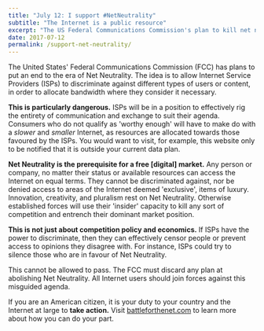 ```yaml
---
title: "July 12: I support #NetNeutrality"
subtitle: "The Internet is a public resource"
excerpt: "The US Federal Communications Commission's plan to kill net neutrality is to the detriment of everyone but the Internet Service Providers."
date: 2017-07-12
permalink: /support-net-neutrality/
---
```

The United States' Federal Communications Commission (FCC) has plans to put an end to the era of Net Neutrality. The idea is to allow Internet Service Providers (ISPs) to discriminate against different types of users or content, in order to allocate bandwidth where they consider it necessary.

**This is particularly dangerous.** ISPs will be in a position to effectively rig the entirety of communication and exchange to suit their agenda. Consumers who do not qualify as 'worthy enough' will have to make do with a *slower* and *smaller* Internet, as resources are allocated towards those favoured by the ISPs. You would want to visit, for example, this website only to be notified that it is outside your current data plan.

**Net Neutrality is the prerequisite for a free [digital] market.** Any person or company, no matter their status or available resources can access the Internet on equal terms. They cannot be discriminated against, nor be denied access to areas of the Internet deemed 'exclusive', items of luxury. Innovation, creativity, and pluralism rest on Net Neutrality. Otherwise established forces will use their 'insider' capacity to kill any sort of competition and entrench their dominant market position.

**This is not just about competition policy and economics.** If ISPs have the power to discriminate, then they can effectively censor people or prevent access to opinions they disagree with. For instance, ISPs could try to silence those who are in favour of Net Neutrality.

This cannot be allowed to pass. The FCC must discard any plan at abolishing Net Neutrality. All Internet users should join forces against this misguided agenda. 

If you are an American citizen, it is your duty to your country and the Internet at large to **take action.** Visit [battleforthenet.com](https://www.battleforthenet.com/july12/) to learn more about how you can do your part.
